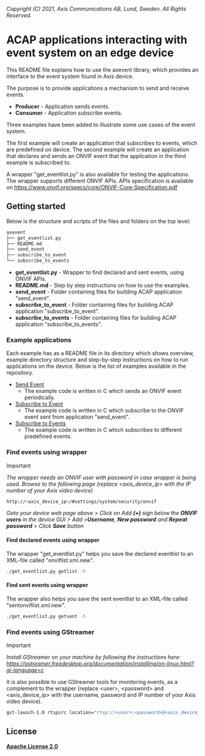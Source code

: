  *Copyright (C) 2021, Axis Communications AB, Lund, Sweden. All Rights Reserved.*

# ACAP applications interacting with event system on an edge device

This README file explains how to use the axevent library, which provides an interface to the event system found in Axis device.

The purpose is to provide applications a mechanism to send and receive events.

- **Producer** - Application sends events.
- **Consumer** - Application subscribe events.

Three examples have been added to illustrate some use cases of the event system.

The first example will create an application that subscribes to events, which are predefined on device.
The second example will create an application that declares and sends an ONVIF event that the application in the third example is subscribed to.

A wrapper "get_eventlist.py" is also available for testing the applications. The wrapper supports different ONVIF APIs.
APIs specification is available on <https://www.onvif.org/specs/core/ONVIF-Core-Specification.pdf>

## Getting started

Below is the structure and scripts of the files and folders on the top level:

```sh
axevent
├── get_eventlist.py
├── README.md
├── send_event
├── subscribe_to_event
└── subscribe_to_events
```

- **get_eventlist.py** - Wrapper to find declared and sent events, using ONVIF APIs.
- **README.md** - Step by step instructions on how to use the examples.
- **send_event** - Folder containing files for building ACAP application "send_event".
- **subscribe_to_event** - Folder containing files for building ACAP application "subscribe_to_event".
- **subscribe_to_events** - Folder containing files for building ACAP application "subscribe_to_events".

### Example applications

Each example has as a README file in its directory which shows overview, example directory structure and step-by-step instructions on how to run applications on the device.
Below is the list of examples available in the repository.

- [Send Event](./send_event/README.md)
  - The example code is written in C which sends an ONVIF event periodically.
- [Subscribe to Event](./subscribe_to_event/README.md)
  - The example code is written in C which subscribe to the ONVIF event sent from application "send_event".
- [Subscribe to Events](./subscribe_to_events/README.md)
  - The example code is written in C which subscribes to different predefined events.

### Find events using wrapper

> [!IMPORTANT]
> *The wrapper needs an ONVIF user with password in case wrapper is being used. Browse to the following page (replace <axis_device_ip> with the IP number of your Axis video device)*
>
> ```sh
> http://<axis_device_ip>/#settings/system/security/onvif
> ```

*Goto your device web page above > Click on Add **(+)** sign below the **ONVIF users** in the device GUI >  Add >**Username**, **New password** and **Repeat password** > Click **Save** button*

#### Find declared events using wrapper

The wrapper "get_eventlist.py" helps you save the declared eventlist to an XML-file called "onviflist.xml.new".

```sh
./get_eventlist.py getlist -h
```

#### Find sent events using wrapper

The wrapper also helps you save the sent eventlist to an XML-file called "sentonviflist.xml.new".

```sh
./get_eventlist.py getsent -h
```

### Find events using GStreamer

> [!IMPORTANT]
> *Install GStreamer on your machine by following the instructions here:
<https://gstreamer.freedesktop.org/documentation/installing/on-linux.html?gi-language=c>*

It is also possible to use GStreamer tools for monitoring events, as a complement to the wrapper
(replace \<user\>, \<password\> and \<axis_device_ip\> with the username, password and IP number of your Axis video device).

```sh
gst-launch-1.0 rtspsrc location="rtsp://<user>:<password>@<axis_device_ip>/axis-media/media.amp?video=0&audio=0&event=on" ! fdsink
```

## License

**[Apache License 2.0](../LICENSE)**
